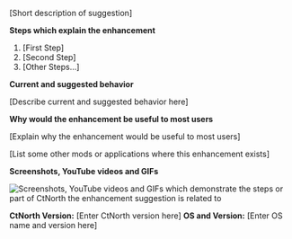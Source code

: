 [Short description of suggestion]

**Steps which explain the enhancement**

1. [First Step]
2. [Second Step]
3. [Other Steps...]

**Current and suggested behavior**

[Describe current and suggested behavior here]

**Why would the enhancement be useful to most users**

[Explain why the enhancement would be useful to most users]

[List some other mods or applications where this enhancement exists]

**Screenshots, YouTube videos and GIFs**

![Screenshots, YouTube videos and GIFs which demonstrate the steps or part of CtNorth the enhancement suggestion is related to](url)

**CtNorth Version:** [Enter CtNorth version here]
**OS and Version:** [Enter OS name and version here]